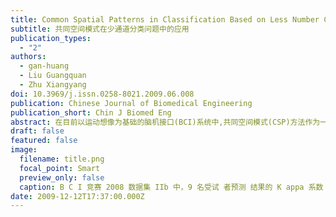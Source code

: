 ```yaml
---
title: Common Spatial Patterns in Classification Based on Less Number Channels of EEG
subtitle: 共同空间模式在少通道分类问题中的应用
publication_types:
  - "2"
authors:
  - gan-huang
  - Liu Guangquan
  - Zhu Xiangyang
doi: 10.3969/j.issn.0258-8021.2009.06.008
publication: Chinese Journal of Biomedical Engineering
publication_short: Chin J Biomed Eng
abstract: 在目前以运动想像为基础的脑机接口(BCI)系统中,共同空间模式(CSP)方法作为一种有效的处理方法被广泛使用.但这种基于多通道的空间滤波方法并不能对频域信息进行处理,而且在通道数较少的情况下也无法应用.将每个通道的多个频段看成是新的通道运用CSP,并以此方法获得了2008年BCI竞赛中数据集IIb的第二名,平均Kappa系数达到0.58.该方法充分利用信号频域信息,以解决通道数过少的情况下基于想像运动模式分类的难题.
draft: false
featured: false
image:
  filename: title.png
  focal_point: Smart
  preview_only: false
  caption: B C I 竞赛 2008 数据集 IIb 中，9 名受试 者预测 结果的 K appa 系数 随时 间变 化 曲线
date: 2009-12-12T17:37:00.000Z
---
```

